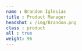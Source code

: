```yaml
---
name : Brandon Iglesias 
title : Product Manager
headshot : /img/Brandon.png
class : product
all : true
weight: 96
---
```

